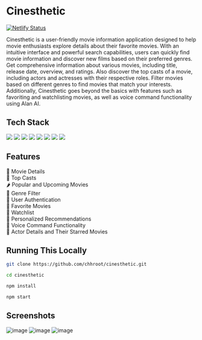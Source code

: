 # Cinesthetic
[![Netlify Status](https://api.netlify.com/api/v1/badges/6200c65f-7300-4690-8413-5e188305fa51/deploy-status)](https://cinesthetic.netlify.app/)

Cinesthetic is a user-friendly movie information application designed to help movie enthusiasts explore details about their favorite movies. With an intuitive interface and powerful search capabilities, users can quickly find movie information and discover new films based on their preferred genres.  Get comprehensive information about various movies, including title, release date, overview, and ratings. Also discover the top casts of a movie, including actors and actresses with their respective roles. Filter movies based on different genres to find movies that match your interests. Additionally, Cinesthetic goes beyond the basics with features such as favoriting and watchlisting movies, as well as voice command functionality using Alan AI.

## Tech Stack
![](https://img.shields.io/badge/React-61DAFB.svg?style=for-the-badge&logo=React&logoColor=black) ![](https://img.shields.io/badge/Redux-764ABC.svg?style=for-the-badge&logo=Redux&logoColor=white) ![](https://img.shields.io/badge/MUI-007FFF.svg?style=for-the-badge&logo=MUI&logoColor=white) ![](https://img.shields.io/badge/Material%20Design%20Icons-2196F3.svg?style=for-the-badge&logo=Material-Design-Icons&logoColor=white) ![](https://img.shields.io/badge/Create%20React%20App-09D3AC.svg?style=for-the-badge&logo=Create-React-App&logoColor=white) ![](https://img.shields.io/badge/Axios-5A29E4.svg?style=for-the-badge&logo=Axios&logoColor=white) ![](https://img.shields.io/badge/ESLint-4B32C3.svg?style=for-the-badge&logo=ESLint&logoColor=white) ![](https://img.shields.io/badge/.ENV-ECD53F.svg?style=for-the-badge&logo=dotenv&logoColor=black)

## Features
:carrot: Movie Details\
:corn: Top Casts\
:hot_pepper: Popular and Upcoming Movies\
:broccoli: Genre Filter\
:leafy_green: User Authentication\
:corn: Favorite Movies\
:avocado: Watchlist\
:garlic: Personalized Recommendations\
:onion: Voice Command Functionality\
:peanuts: Actor Details and Their Starred Movies

## Running This Locally
```bash
git clone https://github.com/chhroot/cinesthetic.git
```
```bash
cd cinesthetic
```
```bash
npm install
```
```bash
npm start
```

## Screenshots
![image](https://github.com/chhroot/cinesthetic/assets/92013594/80ee591d-2f75-4592-9e62-d6b58408e9fe)
![image](https://github.com/chhroot/cinesthetic/assets/92013594/8766c51a-68c2-47ef-aafb-4ce7015c33b4)
![image](https://github.com/chhroot/cinesthetic/assets/92013594/00bfc50b-7463-4e94-b0e1-af3ad060df15)

